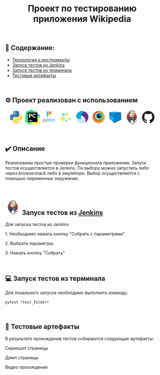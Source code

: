 <h1 align="center">Проект по тестированию приложения Wikipedia</h1>

&#8287;&#8287;&#8287;&#8287;&#8287;
## :open_book: Содержание:
- [Технологии и инструменты](#gear-проект-реализован-с-использованием)
- [Запуск тестов из Jenkins](#-запуск-тестов-из-jenkins)
- [Запуск тестов из терминала](#computer-запуск-тестов-из-терминала)
- [Тестовые артефакты](#movie_camera-тестовые-артефакты)

&#8287;&#8287;&#8287;&#8287;&#8287;
## :gear: Проект реализован с использованием
  <p align="center">
    <img src="/README/icons/python.svg" title="Python" width="50" height="50"  alt="python"/>
    <img src="/README/icons/pycharm.svg" title="Pycharm" width="50" height="50"  alt="pycharm"/>
    <img src="/README/icons/pytest.svg" title="Pytest" width="50" height="50"  alt="pytest"/>
    <img src="/README/icons/selene.png" title="Selene" width="50" height="50"  alt="selene"/>
    <img src="/README/icons/appium.svg" title="Appium" width="50" height="50"  alt="appium"/>
    <img src="/README/icons/browserstack.svg" title="Browserstack" width="50" height="50"  alt="browserstack"/>
    <img src="/README/icons/selenoid.svg" title="selenoid" width="50" height="50"  alt="selenoid"/>
    <img src="/README/icons/jenkins.svg" title="Jenkins" width="50" height="50"  alt="jenkins"/>
    <img src="/README/icons/github.svg" title="Github" width="50" height="50"  alt="github"/>
 </p>


&#8287;&#8287;&#8287;&#8287;&#8287;
## :heavy_check_mark: Описание
Реализованы простые проверки функционала приложения. Запуск тестов осуществляется в Jenkins. По выбору можно запустить либо через browserstack либо в эмуляторе. 
Выбор осуществляется с помошью переменных окружения.


&#8287;&#8287;&#8287;&#8287;&#8287;
## <img src="/README/icons/jenkins.svg" width="50" height="50"  alt="jenkins"/> Запуск тестов из [Jenkins](https://jenkins.autotests.cloud/job/002_Clorhexidinum_diploma_python/)
  
  Для запуска тестов из Jenkins

  <p>1. Необходимо нажать кнопку "Собрать с параметрами".</p>
  
  <p>2. Выбрать параметры.</p>
  
  <p>3. Нажать кнопку "Собрать"</p>
  
&#8287;&#8287;&#8287;&#8287;&#8287;
## :computer: Запуск тестов из терминала

Для локального запуска необходимо выполнить команду:
```
pytest *test_folder*
```
  
&#8287;&#8287;&#8287;&#8287;&#8287;
## :movie_camera: Тестовые артефакты

В результате прохождения тестов собираются следующие артефакты:
  
  <p>Скриншот страницы</p>

  <p>Дамп страницы</p>

  <p>Видео прохождения</p>
  
